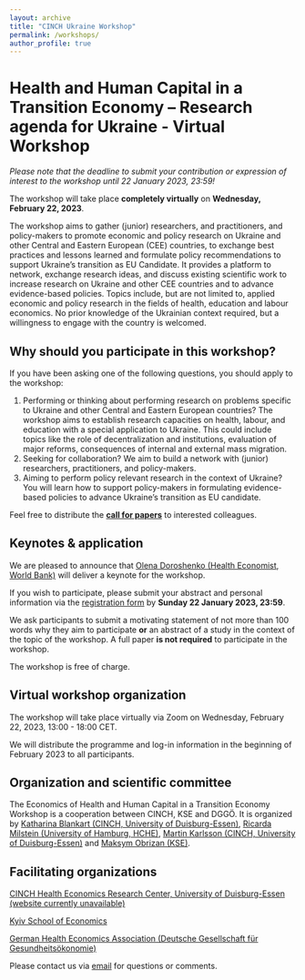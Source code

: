```yaml
---
layout: archive
title: "CINCH Ukraine Workshop"
permalink: /workshops/
author_profile: true
---
```


# Health and Human Capital in a Transition Economy – Research agenda for Ukraine - Virtual Workshop


*Please note that the deadline to submit your contribution or expression of interest to the workshop until 22 January 2023, 23:59!*

The workshop will take place **completely virtually** on **Wednesday, February 22, 2023**.

The workshop aims to gather (junior) researchers, and practitioners, and policy-makers to promote economic and policy research on Ukraine and other Central and Eastern European (CEE) countries, to exchange best practices and lessons learned and formulate policy recommendations to support Ukraine’s transition as EU Candidate. It provides a platform to network, exchange research ideas, and discuss existing scientific work to increase research on Ukraine and other CEE countries and to advance evidence-based policies.  Topics include, but are not limited to, applied economic and policy research in the fields of health, education and labour economics. No prior knowledge of the Ukrainian context required, but a willingness to engage with the country is welcomed.



## Why should you participate in this workshop?

If you have been asking one of the following questions, you should apply to the workshop:

1. Performing or thinking about performing research on problems specific to Ukraine and other Central and Eastern European countries? The workshop aims to establish research capacities on health, labour, and education with a special application to Ukraine. This could include topics like the role of decentralization and institutions, evaluation of major reforms, consequences of internal and external mass migration.
2. Seeking for collaboration? We aim to build a network with (junior) researchers, practitioners, and policy-makers.
3. Aiming to perform policy relevant research in the context of Ukraine? You will learn how to support policy-makers in formulating evidence-based policies to advance Ukraine’s transition as EU candidate.

Feel free to distribute the [**call for papers**](https://uni-duisburg-essen.sciebo.de/s/z3pWxrISwqBI4ZC) to interested colleagues.

## Keynotes & application

We are pleased to announce that [Olena Doroshenko (Health Economist, World Bank)](https://blogs.worldbank.org/team/olena-doroshenko) will deliver a keynote for the workshop.

If you wish to participate, please submit your abstract and personal information via the [registration form](https://docs.google.com/forms/d/e/1FAIpQLSdURC3If21jtOpaoil0uLeFatIUOo78SE4wZLCQWGmif7qLZw/viewform?usp=sharing) by **Sunday 22 January 2023, 23:59**.

We ask participants to submit a motivating statement of not more than 100 words why they aim to participate **or** an abstract of a study in the context of the topic of the workshop. A full paper **is not required** to participate in the workshop. 

The workshop is free of charge.

## Virtual workshop organization

The workshop will take place virtually via Zoom on Wednesday, February 22, 2023, 13:00 - 18:00 CET.


We will distribute the programme and log-in information in the beginning of February 2023 to all participants.

## Organization and scientific committee

The Economics of Health and Human Capital in a Transition Economy Workshop is a cooperation between CINCH, KSE and DGGÖ. It is organized by [Katharina Blankart (CINCH, University of Duisburg-Essen)](katblankart.github.io), [Ricarda Milstein (University of Hamburg, HCHE)](https://www.bwl.uni-hamburg.de/mig/team/wissenschaftliche-mitarbeiterinnen/ricarda-milstein.html), [Martin Karlsson (CINCH, University of Duisburg-Essen)](https://www.iza.org/en/people/fellows/8827/martin-karlsson?limit=50&page=1) and [Maksym Obrizan (KSE)](https://kse.ua/people/maksym-obrizan/).

## Facilitating organizations

[CINCH Health Economics Research Center, University of Duisburg-Essen (website currently unavailable)](https://twitter.com/CINCHessen)

[Kyiv School of Economics](https://kse.ua/)

[German Health Economics Association (Deutsche Gesellschaft für Gesundheitsökonomie)](https://www.dggoe.de/ukraine)


Please contact us via [email](cinchukraine@gmail.com) for questions or comments.
